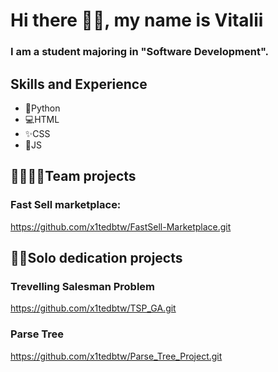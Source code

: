 # Hi there 🐱‍👤, my name is Vitalii
### I am a student majoring in "Software Development".

## Skills and Experience
* 🐍Python 
* 💻HTML
* ✨CSS
* 🧩JS

## 👨‍👩‍👧‍👦Team projects
### Fast Sell marketplace:
https://github.com/x1tedbtw/FastSell-Marketplace.git

## 👨‍💻Solo dedication projects

### Trevelling Salesman Problem
https://github.com/x1tedbtw/TSP_GA.git


### Parse Tree
https://github.com/x1tedbtw/Parse_Tree_Project.git


